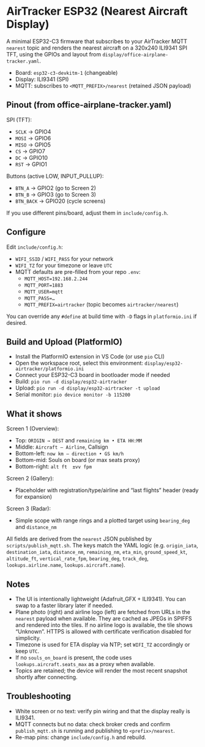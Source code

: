 # AirTracker ESP32 (Nearest Aircraft Display)

A minimal ESP32-C3 firmware that subscribes to your AirTracker MQTT `nearest` topic and renders the nearest aircraft on a 320x240 ILI9341 SPI TFT, using the GPIOs and layout from `display/office-airplane-tracker.yaml`.

- Board: `esp32-c3-devkitm-1` (changeable)
- Display: ILI9341 (SPI)
- MQTT: subscribes to `<MQTT_PREFIX>/nearest` (retained JSON payload)

## Pinout (from office-airplane-tracker.yaml)

SPI (TFT):
- `SCLK` → GPIO4
- `MOSI` → GPIO6
- `MISO` → GPIO5
- `CS`   → GPIO7
- `DC`   → GPIO10
- `RST`  → GPIO1

Buttons (active LOW, INPUT_PULLUP):
- `BTN_A` → GPIO2 (go to Screen 2)
- `BTN_B` → GPIO3 (go to Screen 3)
- `BTN_BACK` → GPIO20 (cycle screens)

If you use different pins/board, adjust them in `include/config.h`.

## Configure

Edit `include/config.h`:
- `WIFI_SSID` / `WIFI_PASS` for your network
- `WIFI_TZ` for your timezone or leave `UTC`
- MQTT defaults are pre-filled from your repo `.env`:
  - `MQTT_HOST=192.168.2.244`
  - `MQTT_PORT=1883`
  - `MQTT_USER=mqtt`
  - `MQTT_PASS=…`
  - `MQTT_PREFIX=airtracker` (topic becomes `airtracker/nearest`)

You can override any `#define` at build time with `-D` flags in `platformio.ini` if desired.

## Build and Upload (PlatformIO)

- Install the PlatformIO extension in VS Code (or use `pio` CLI)
- Open the workspace root, select this environment: `display/esp32-airtracker/platformio.ini`
- Connect your ESP32-C3 board in bootloader mode if needed
- Build: `pio run -d display/esp32-airtracker`
- Upload: `pio run -d display/esp32-airtracker -t upload`
- Serial monitor: `pio device monitor -b 115200`

## What it shows

Screen 1 (Overview):
- Top: `ORIGIN → DEST` and `remaining km • ETA HH:MM`
- Middle: `Aircraft — Airline`, Callsign
- Bottom-left: `now km – direction • GS km/h`
- Bottom-mid: Souls on board (or max seats proxy)
- Bottom-right: `alt ft  ±vv fpm`

Screen 2 (Gallery):
- Placeholder with registration/type/airline and “last flights” header (ready for expansion)

Screen 3 (Radar):
- Simple scope with range rings and a plotted target using `bearing_deg` and `distance_nm`

All fields are derived from the `nearest` JSON published by `scripts/publish_mqtt.sh`. The keys match the YAML logic (e.g. `origin_iata`, `destination_iata`, `distance_nm`, `remaining_nm`, `eta_min`, `ground_speed_kt`, `altitude_ft`, `vertical_rate_fpm`, `bearing_deg`, `track_deg`, `lookups.airline.name`, `lookups.aircraft.name`).

## Notes

- The UI is intentionally lightweight (Adafruit_GFX + ILI9341). You can swap to a faster library later if needed.
- Plane photo (right) and airline logo (left) are fetched from URLs in the `nearest` payload when available. They are cached as JPEGs in SPIFFS and rendered into the tiles. If no airline logo is available, the tile shows “Unknown”. HTTPS is allowed with certificate verification disabled for simplicity.
- Timezone is used for ETA display via NTP; set `WIFI_TZ` accordingly or keep `UTC`.
- If no `souls_on_board` is present, the code uses `lookups.aircraft.seats_max` as a proxy when available.
- Topics are retained; the device will render the most recent snapshot shortly after connecting.

## Troubleshooting

- White screen or no text: verify pin wiring and that the display really is ILI9341.
- MQTT connects but no data: check broker creds and confirm `publish_mqtt.sh` is running and publishing to `<prefix>/nearest`.
- Re-map pins: change `include/config.h` and rebuild.

